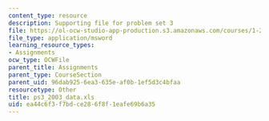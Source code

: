 ```yaml
---
content_type: resource
description: Supporting file for problem set 3
file: https://ol-ocw-studio-app-production.s3.amazonaws.com/courses/1-224j-carrier-systems-fall-2003/ea44c6f3f7bdce286f8f1eafe69b6a35_ps3_2003_data.xls
file_type: application/msword
learning_resource_types:
- Assignments
ocw_type: OCWFile
parent_title: Assignments
parent_type: CourseSection
parent_uid: 96dab925-6ea3-635e-af0b-1ef5d3c4bfaa
resourcetype: Other
title: ps3_2003_data.xls
uid: ea44c6f3-f7bd-ce28-6f8f-1eafe69b6a35
---
```

